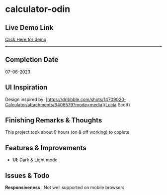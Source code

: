 # calculator-odin

## Live Demo Link
[Click Here for demo](https://rayyanshaik2022.github.io/calculator-odin/)

---

## Completion Date
07-06-2023

## UI Inspiration
Design inspired by: [https://dribbble.com/shots/14709020-Calculator/attachments/6408579?mode=media](Lucia Scott)

## Finishing Remarks & Thoughts

This project took about 9 hours (on & off working) to coplete

## Features & Improvements

* __UI__: Dark & Light mode

## Issues & Todo

__Responsiveness__ : Not well supported on mobile browsers
